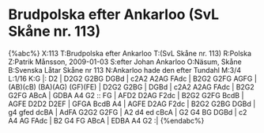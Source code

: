 # Brudpolska efter Ankarloo (SvL Skåne nr. 113)

{%abc%}
X:113
T:Brudpolska efter Ankarloo
T:(SvL Skåne nr. 113)
R:Polska
Z:Patrik Månsson, 2009-01-03
S:efter Johan Ankarloo
O:Näsum, Skåne
B:Svenska Låtar Skåne nr 113
N:Ankarloo hade den efter Tundahl
M:3/4
L:1/16
K:G
|: D2 | D2G2 G2BG DGBd | c2A2 A2AG FAdc | B2G2 G2FG AGFG |
(AB)(cB) (BA)(AG) (GF)(FE) | D2G2 G2BG | DGBd | c2A2 A2AG FAdc |
B2G2 G2FG ABcA | GDBA A4 G2 :: FG | AFD2 D2AG F2dc |
B2G2 G2FG BcdB | AGFE D2D2 D2EF | GFGA BcdB A4 |
AGFE D2AG F2dc | B2G2 G2BG DGBd | g4 gfed dcBA |
AdFA G2G2 G2FG | A2 d4 ed cBcA | G2 G4 BG DGBd |
c2 A4 AG FAdc | B2 G4 FG ABcA | EDBA A4 G2 :|
{%endabc%}
